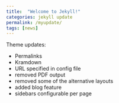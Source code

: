 ```yaml
---
title:  "Welcome to Jekyll!"
categories: jekyll update
permalink: /myupdate/
tags: [news]
---
```



Theme updates:

- Permalinks
- Kramdown
- URL specified in config file
- removed PDF output
- removed some of the alternative layouts
- added blog feature
- sidebars configurable per page